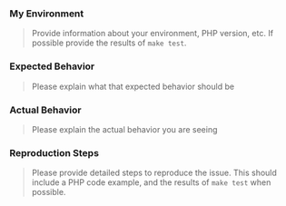 ### My Environment

> Provide information about your environment, PHP version, etc. If possible provide the results of `make test`.

### Expected Behavior

> Please explain what that expected behavior should be

### Actual Behavior

> Please explain the actual behavior you are seeing

### Reproduction Steps

> Please provide detailed steps to reproduce the issue. This should include a PHP code example, and the results of `make test` when possible.